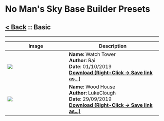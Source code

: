 # No Man's Sky Base Builder Presets  

## [< Back](https://charliebanks.github.io/nms-base-builder-presets/) :: Basic

___


<table cellpadding="10">
<thead>
    <tr>
        <th>Image</th>
        <th>Description</th>
    </tr>
</thead>
<tbody>
    <tr>
            <td width="40%"><img src="https://raw.githubusercontent.com/charliebanks/nms-base-builder-presets/master/images/Basic/Rai_WatchTower.jpg"></td>
            <td valign="top" width="60%"><b>Name:</b> Watch Tower <br /> <b>Author:</b> Rai <br /><b>Date:</b> 01/10/2019 <br /> <b><a href="https://raw.githubusercontent.com/charliebanks/nms-base-builder-presets/master/Basic/Rai_WatchTower.json">Download (Right-Click -> Save link as...)</a></b></td>
        </tr><tr>
            <td width="40%"><img src="https://raw.githubusercontent.com/charliebanks/nms-base-builder-presets/master/images/Basic/LukeClough_WoodHouse.jpg"></td>
            <td valign="top" width="60%"><b>Name:</b> Wood House <br /> <b>Author:</b> LukeClough <br /><b>Date:</b> 29/09/2019 <br /> <b><a href="https://raw.githubusercontent.com/charliebanks/nms-base-builder-presets/master/Basic/LukeClough_WoodHouse.json">Download (Right-Click -> Save link as...)</a></b></td>
        </tr>
</tbody>
</table>
    